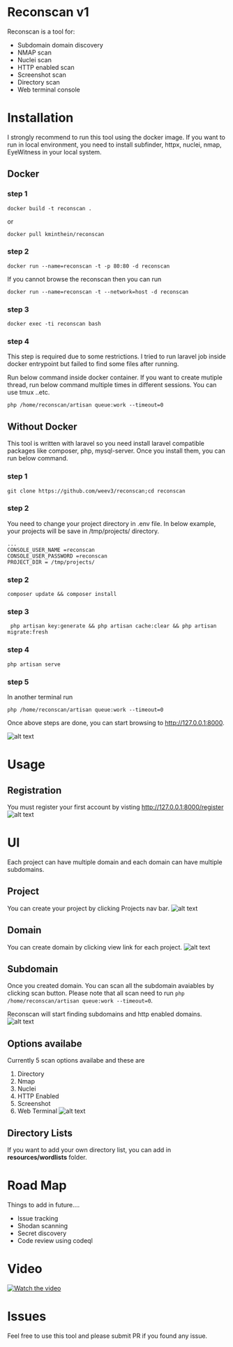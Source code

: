 # Reconscan v1

Reconscan is a tool for:
* Subdomain domain discovery
* NMAP scan
* Nuclei scan
* HTTP enabled scan 
* Screenshot scan
* Directory scan
* Web terminal console

# Installation
I strongly recommend to run this tool using the docker image. If you want to run in local environment, you need to install subfinder, httpx, nuclei, nmap, EyeWitness in your local system.

## Docker

### step 1

`docker build -t reconscan .`

or 

`docker pull kminthein/reconscan`

### step 2

`docker run --name=reconscan -t -p 80:80 -d reconscan`

If you cannot browse the reconscan then you can run 

`docker run --name=reconscan -t --network=host -d reconscan`

### step 3

`docker exec -ti reconscan bash`

### step 4
This step is required due to some restrictions. I tried to run laravel job inside docker entrypoint but failed to find some files after running. 

Run below command inside docker container. If you want to create mutiple thread, run below command multiple times in different sessions. You can use tmux ..etc.

` php /home/reconscan/artisan queue:work --timeout=0 `

## Without Docker
This tool is written with laravel so you need install laravel compatible packages like composer, php, mysql-server. Once you install them, you can run below command. 

### step 1

`git clone https://github.com/weev3/reconscan;cd reconscan`

### step 2
You need to change your project directory in .env file. In below example, your projects will be save in /tmp/projects/ directory.
```
...
CONSOLE_USER_NAME =reconscan
CONSOLE_USER_PASSWORD =reconscan
PROJECT_DIR = /tmp/projects/
```


### step 2

` composer update && composer install `

### step 3

` php artisan key:generate && php artisan cache:clear && php artisan migrate:fresh`

### step 4

`php artisan serve`

### step 5
In another terminal run 

`php /home/reconscan/artisan queue:work --timeout=0 `

Once above steps are done, you can start browsing to http://127.0.0.1:8000. 

![alt text](extra_images/login.png)
# Usage

## Registration
You must register your first account by visting http://127.0.0.1:8000/register
![alt text](extra_images/register.png)

# UI
Each project can have multiple domain and each domain can have multiple subdomains. 

## Project
You can create your project by clicking Projects nav bar.
![alt text](extra_images/project.png)

## Domain 
You can create domain by clicking view link for each project.
![alt text](extra_images/domain.png)

## Subdomain
Once you created domain. You can scan all the subdomain avaiables by clicking scan button. Please note that all scan need to run  ` php /home/reconscan/artisan queue:work --timeout=0 `.

Reconscan will start finding subdomains and http enabled domains. 
![alt text](extra_images/subdomains.png)

## Options availabe 
Currently 5 scan options availabe and these are
1. Directory
2. Nmap
3. Nuclei
4. HTTP Enabled
5. Screenshot
6. Web Terminal
![alt text](extra_images/options.png)

## Directory Lists
If you want to add your own directory list, you can add in **resources/wordlists** folder. 


# Road Map
Things to add in future....
* Issue tracking
* Shodan scanning
* Secret discovery
* Code review using codeql

# Video
[![Watch the video](extra_images/login.png)](https://vimeo.com/707539436)

# Issues
Feel free to use this tool and please submit PR if you found any issue. 


